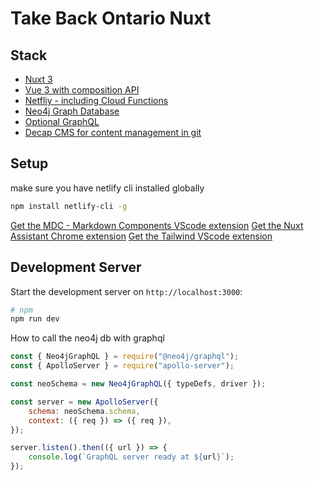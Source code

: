 # Take Back Ontario Nuxt

## Stack
* [Nuxt 3](https://nuxt.com/docs/getting-started/introduction)
* [Vue 3 with composition API](https://vuejs.org/guide/extras/composition-api-faq.html)
* [Netfliy - including Cloud Functions](https://docs.netlify.com/cli/get-started/)
* [Neo4j Graph Database](https://neo4j.com/)
* [Optional GraphQL](https://graphql.org/)
* [Decap CMS for content management in git](https://decapcms.org/)
## Setup

make sure you have netlify cli installed globally
```Bash
npm install netlify-cli -g
```
[Get the MDC - Markdown Components VScode extension](https://marketplace.visualstudio.com/items?itemName=Nuxt.mdc)
[Get the Nuxt Assistant Chrome extension](https://chromewebstore.google.com/detail/nuxt-assistant/nebkdnlhchcbbjpgfmhifafhfjipphgi)
[Get the Tailwind VScode extension](https://marketplace.visualstudio.com/items?itemName=bradlc.vscode-tailwindcss)

## Development Server

Start the development server on `http://localhost:3000`:

```bash
# npm
npm run dev
```
How to call the neo4j db with graphql

```javascript
const { Neo4jGraphQL } = require("@neo4j/graphql");
const { ApolloServer } = require("apollo-server");

const neoSchema = new Neo4jGraphQL({ typeDefs, driver });

const server = new ApolloServer({
    schema: neoSchema.schema,
    context: ({ req }) => ({ req }),
});

server.listen().then(({ url }) => {
    console.log(`GraphQL server ready at ${url}`);
});

```